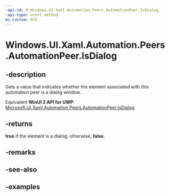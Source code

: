 ```yaml
---
-api-id: M:Windows.UI.Xaml.Automation.Peers.AutomationPeer.IsDialog
-api-type: winrt method
ms.custom: RS5
---
```


<!-- Method syntax.
public bool AutomationPeer.IsDialog()
-->

# Windows.UI.Xaml.Automation.Peers.AutomationPeer.IsDialog

## -description

Gets a value that indicates whether the element associated with this automation peer is a dialog window.

Equivalent **WinUI 2 API for UWP**: [Microsoft.UI.Xaml.Automation.Peers.AutomationPeer.IsDialog](/windows/winui/api/microsoft.ui.xaml.automation.peers.automationpeer.isdialog).

## -returns

**true** if the element is a dialog; otherwise, **false**.

## -remarks

## -see-also

## -examples

